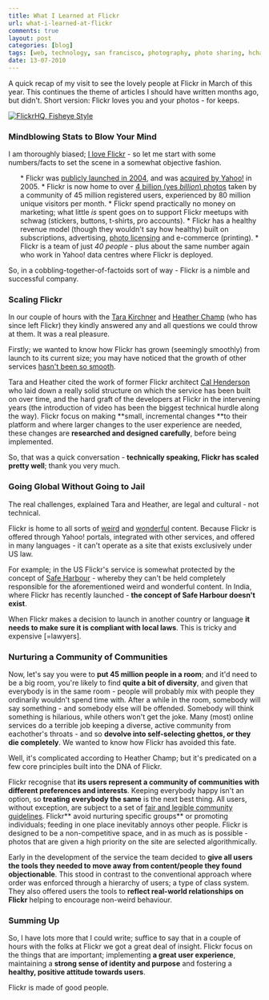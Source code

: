 ```yaml
---
title: What I Learned at Flickr
url: what-i-learned-at-flickr
comments: true
layout: post
categories: [blog]
tags: [web, technology, san francisco, photography, photo sharing, hchamp, flickr, cross creative, community]
date: 13-07-2010
---
```

<p class="intro">A quick recap of my visit to see the lovely people at Flickr in March of this year. This continues the theme of articles I should have written months ago, but didn't. Short version: Flickr loves you and your photos - for keeps.</p>
<a href="http://www.flickr.com/photos/schill/4601849064/" title="FlickrHQ, Fisheye Style by .schill, on Flickr"><img src="http://farm2.static.flickr.com/1254/4601849064_0c7302c59a.jpg" class="flickr" alt="FlickrHQ, Fisheye Style"></a>

### Mindblowing Stats to Blow Your Mind
I am thoroughly biased; <a href="http://www.flickr.com/people/paulmmay/" title="I love Flickr">I love Flickr</a> - so let me start with some numbers/facts to set the scene in a somewhat objective fashion. 

<ol>
* Flickr was <a href="http://www.salon.com/technology/feature/2004/12/20/flickr/" title="2004">publicly launched in 2004</a>, and was <a href="http://blog.flickr.net/en/2005/03/20/yahoo-actually-does-acquire-flickr/" title="acquired by Yahoo!">acquired by Yahoo!</a> in 2005. 
* Flickr is now home to over <a href="http://blog.flickr.net/en/2009/10/12/4000000000/" title="4 billion photos">4 billion (yes <em>billion</em>) photos</a> taken by a community of 45 million registered users, experienced by 80 million unique visitors per month.
* Flickr spend practically no money on marketing; what little <em>is</em> spent goes on to support Flickr meetups with schwag (stickers, buttons, t-shirts, pro accounts).
* Flickr has a healthy revenue model (though they wouldn't say how healthy) built on subscriptions, advertising, <a href="http://news.bbc.co.uk/2/hi/technology/8744817.stm" title="photo licensing">photo licensing</a> and e-commerce (printing). 
* Flickr is a team of just <em>40 people</em> - plus about the same number again who work in Yahoo! data centres where Flickr is deployed.
</ol>

So, in a cobbling-together-of-factoids sort of way - Flickr is a nimble and successful company. 

### Scaling Flickr
In our couple of hours with the <a href="http://www.flickr.com/photos/avatara/" title="Tara Kirchner">Tara Kirchner</a> and <a href="http://www.flickr.com/photos/heather/" title="Heather Champ">Heather Champ</a> (who has since left Flickr) they kindly answered any and all questions we could throw at them. It was a real pleasure. 

Firstly; we wanted to know how Flickr has grown (seemingly smoothly) from launch to its current size; you may have noticed that the growth of other services <a href="http://www.pingdom.com/reports/vb1395a6sww3/check_overview/?name=twitter.com%2Fhome" title="hasn't been so smooth">hasn't been so smooth</a>. 

Tara and Heather cited the work of former Flickr architect <a href="http://www.iamcal.com/" title="Cal Henderson">Cal Henderson</a> who laid down a really solid structure on which the service has been built on over time, and the hard graft of the developers at Flickr in the intervening years (the introduction of video has been the biggest technical hurdle along the way). Flickr focus on making **small, incremental changes **to their platform and where larger changes to the user experience are needed, these changes are **researched and designed carefully**, before being implemented.

So, that was a quick conversation - **technically speaking, Flickr has scaled pretty well**; thank you very much.

### Going Global Without Going to Jail
The real challenges, explained Tara and Heather, are legal and cultural - not technical. 

Flickr is home to all sorts of <a href="http://www.flickr.com/photos/saravilbergs/3391209046/" title="weird">weird</a> and <a href="http://www.flickr.com/photos/gettyresearchinstitute/sets/72157615408291069/" title="wonderful">wonderful</a> content. Because Flickr is offered through Yahoo! portals, integrated with other services, and offered in many languages - it can't operate as a site that exists exclusively under US law. 

For example; in the US Flickr's service is somewhat protected by the concept of <a href="http://www.chillingeffects.org/dmca512/" title="Safe Harbour">Safe Harbour</a> - whereby they can't be held completely responsible for the aforementioned weird and wonderful content. In India, where Flickr has recently launched - **the concept of Safe Harbour doesn't exist**. 

When Flickr makes a decision to launch in another country or language **it needs to make sure it is compliant with local laws**. This is tricky and expensive [=lawyers]. 

### Nurturing a Community of Communities
Now, let's say you were to **put 45 million people in a room**; and it'd need to be a big room, you're likely to find **quite a bit of diversity**, and given that everybody is in the same room - people will probably mix with people they ordinarily wouldn't spend time with. After a while in the room, somebody will say something - and somebody else will be offended. Somebody will think something is hilarious, while others won't get the joke. Many (most) online services do a terrible job keeping a diverse, active community from eachother's throats - and so **devolve into self-selecting ghettos, or they die completely**. We wanted to know how Flickr has avoided this fate.

Well, it's complicated according to Heather Champ; but it's predicated on a few core principles built into the DNA of Flickr. 

Flickr recognise that **its users represent a community of communities with different preferences and interests**. Keeping everybody happy isn't an option, so **treating everybody the same** is the next best thing. All users, without exception, are subject to a set of <a href="http://www.flickr.com/guidelines.gne" title="fair and legible community guidelines">fair and legible community guidelines</a>. Flickr** avoid nurturing specific groups** or promoting individuals; feeding in one place inevitably annoys other people. Flickr is designed to be a non-competitive space, and in as much as is possible - photos that are given a high priority on the site are selected algorithmically. 

Early in the development of the service the team decided to **give all users the tools they needed to move away from content/people they found objectionable**. This stood in contrast to the conventional approach where order was enforced through a hierarchy of users; a type of class system. They also offered users the tools to **reflect real-world relationships on Flickr** helping to encourage non-weird behaviour.

### Summing Up
So, I have lots more that I could write; suffice to say that in a couple of hours with the folks at Flickr we got a great deal of insight. Flickr focus on the things that are important; implementing **a great user experience**, maintaining a **strong sense of identity and purpose** and fostering a **healthy, positive attitude towards users**. 

Flickr is made of good people.


